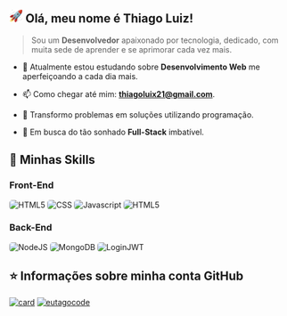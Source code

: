 ## <img height="24" src="./icons/foguete.gif" alt="foguete"/> Olá, meu nome é **Thiago Luiz!**

> Sou um **Desenvolvedor** apaixonado por tecnologia, dedicado, com muita sede de aprender
> e se aprimorar cada vez mais.

-   🔭 Atualmente estou estudando sobre **Desenvolvimento Web** me aperfeiçoando a
    cada dia mais.

-   📫 Como chegar até mim: **thiagoluix21@gmail.com**.

-   🧠 Transformo problemas em soluções utilizando programação.

-   🤩 Em busca do tão sonhado **Full-Stack** imbatível.

## 🚀 Minhas Skills

### Front-End

<div>
  <img style="border-radius: 5px;" height="32" src="https://img.shields.io/badge/HTML5-E34F26?style=for-the-badge&logo=html5&logoColor=white" alt="HTML5"/>
  <img style="border-radius: 5px;" height="32" src="https://img.shields.io/badge/CSS3-1572B6?style=for-the-badge&logo=css3&logoColor=white" alt="CSS"/>
  <img style="border-radius: 5px;" height="32" src="https://img.shields.io/badge/JavaScript-F7DF1E?style=for-the-badge&logo=javascript&logoColor=black" alt="Javascript"/>
  <img style="border-radius: 5px;" height="32" src="https://img.shields.io/badge/React-20232A?style=for-the-badge&logo=react&logoColor=61DAFB" alt="HTML5"/>
</div>

### Back-End

<div>
  <img style="border-radius: 5px;" height="32" src="https://img.shields.io/badge/Node.js-43853D?style=for-the-badge&logo=node.js&logoColor=white" alt="NodeJS"/>
  <img style="border-radius: 5px;" height="32" src="https://img.shields.io/badge/MongoDB-4EA94B?style=for-the-badge&logo=mongodb&logoColor=white" alt="MongoDB"/>
  <img style="border-radius: 5px;" height="32" src="https://img.shields.io/badge/json%20web%20tokens-323330?style=for-the-badge&logo=json-web-tokens&logoColor=pink" alt="LoginJWT"/>
</div>

## ⭐ Informações sobre minha conta GitHub

[![card](https://github-readme-stats.vercel.app/api?username=eutagocode&theme=default&show_icons=true)](https://github.com/anuraghazra/github-readme-stats)
[![eutagocode](https://github-readme-stats.vercel.app/api/top-langs/?username=eutagocode&layout=compact)](https://github.com/anuraghazra/github-readme-stats)

